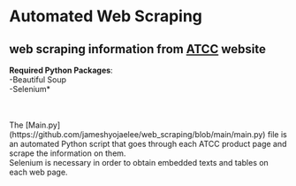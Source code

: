 # Automated Web Scraping
## web scraping information from [ATCC](https://www.atcc.org/) website

**Required Python Packages**: </br>
-Beautiful Soup </br>
-Selenium* </br>
</br>

<br/>
The [Main.py](https://github.com/jameshyojaelee/web_scraping/blob/main/main.py) file is an automated Python script that goes through each ATCC product page and scrape the information on them. </br>
Selenium is necessary in order to obtain embedded texts and tables on each web page. 
